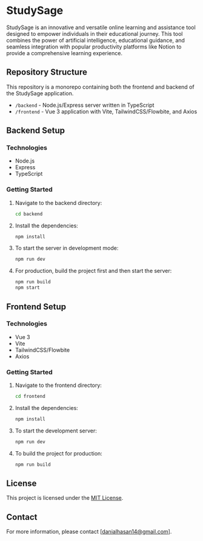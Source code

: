 # StudySage

StudySage is an innovative and versatile online learning and assistance tool designed to empower individuals in their educational journey. This tool combines the power of artificial intelligence, educational guidance, and seamless integration with popular productivity platforms like Notion to provide a comprehensive learning experience.

## Repository Structure

This repository is a monorepo containing both the frontend and backend of the StudySage application.

- `/backend` - Node.js/Express server written in TypeScript
- `/frontend` - Vue 3 application with Vite, TailwindCSS/Flowbite, and Axios

## Backend Setup

### Technologies

- Node.js
- Express
- TypeScript

### Getting Started

1. Navigate to the backend directory:

    ```bash
    cd backend
    ```

2. Install the dependencies:

    ```bash
    npm install
    ```

3. To start the server in development mode:

    ```bash
    npm run dev
    ```

4. For production, build the project first and then start the server:

    ```bash
    npm run build
    npm start
    ```

## Frontend Setup

### Technologies

- Vue 3
- Vite
- TailwindCSS/Flowbite
- Axios

### Getting Started

1. Navigate to the frontend directory:

    ```bash
    cd frontend
    ```

2. Install the dependencies:

    ```bash
    npm install
    ```

3. To start the development server:

    ```bash
    npm run dev
    ```

4. To build the project for production:

    ```bash
    npm run build
    ```


## License

This project is licensed under the [MIT License](LICENSE).

## Contact

For more information, please contact [danialhasan14@gmail.com].
